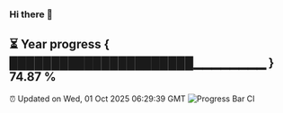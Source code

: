 ### Hi there 👋
⏳ Year progress { ██████████████████████▁▁▁▁▁▁▁▁ } 74.87 %
---
⏰ Updated on Wed, 01 Oct 2025 06:29:39 GMT
![Progress Bar CI](https://github.com/liununu/liununu/workflows/Progress%20Bar%20CI/badge.svg)
